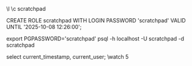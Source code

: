 
\l
\c scratchpad

CREATE ROLE scratchpad WITH LOGIN PASSWORD 'scratchpad'
    VALID UNTIL '2025-10-08 12:26:00';


export PGPASSWORD='scratchpad'
psql -h localhost -U scratchpad -d scratchpad

select current_timestamp, current_user;
\watch 5
